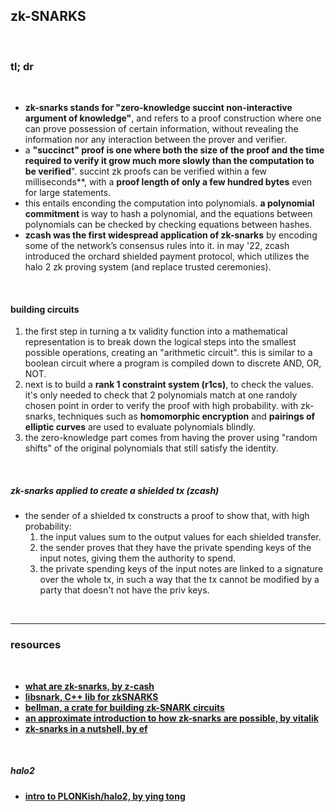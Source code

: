## zk-SNARKS

<br>

### tl; dr

<br>

* **zk-snarks stands for "zero-knowledge succint non-interactive argument of knowledge"**, and refers to a proof construction where one can prove possession of certain information, without revealing the information nor any interaction between the prover and verifier.
* a **"succinct" proof is one where both the size of the proof and the time required to verify it grow much more slowly than the computation to be verified**". succint zk proofs can be verified within a few milliseconds**, with a **proof length of only a few hundred bytes** even for large statements.
* this entails enconding the computation into polynomials. **a polynomial commitment** is way to hash a polynomial, and the equations between polynomials can be checked by checking equations between hashes.
* **zcash was the first widespread application of zk-snarks** by encoding some of the network’s consensus rules into it. in may '22, zcash introduced the orchard shielded payment protocol, which utilizes the halo 2 zk proving system (and replace trusted ceremonies).


<br>

#### building circuits

1. the first step in turning a tx validity function into a mathematical representation is to break down the logical steps into the smallest possible operations, creating an "arithmetic circuit". this is similar to a boolean circuit where a program is compiled down to discrete AND, OR, NOT.
2. next is to build a **rank 1 constraint system (r1cs)**, to check the values. it's only needed to check that 2 polynomials match at one randoly chosen point in order to verify the proof with high probability. with zk-snarks, techniques such as **homomorphic encryption** and **pairings of elliptic curves** are used to evaluate polynomials blindly.
3. the zero-knowledge part comes from having the prover using "random shifts" of the original polynomials that still satisfy the identity.

<br>

##### zk-snarks applied to create a shielded tx (zcash)

* the sender of a shielded tx constructs a proof to show that, with high probability:
   1. the input values sum to the output values for each shielded transfer.
   2. the sender proves that they have the private spending keys of the input notes, giving them the authority to spend.
   3. the private spending keys of the input notes are linked to a signature over the whole tx, in such a way that the tx cannot be modified by a party that doesn't not have the priv keys.

<br>

---

### resources

<br>


* **[what are zk-snarks, by z-cash](https://z.cash/technology/zksnarks/)**
* **[libsnark, C++ lib for zkSNARKS](https://github.com/scipr-lab/libsnark)**
* **[bellman, a crate for building zk-SNARK circuits](https://github.com/zkcrypto/bellman)**
* **[an approximate introduction to how zk-snarks are possible, by vitalik](https://vitalik.ca/general/2021/01/26/snarks.html)**
* **[zk-snarks in a nutshell, by ef](https://blog.ethereum.org/2016/12/05/zksnarks-in-a-nutshell)**

<br>

##### halo2

* **[intro to PLONKish/halo2, by ying tong](https://docs.google.com/presentation/d/1UpMo2Ze5iwzpwICPoKkeT04-xGFRp7ZzVPhgnidr-vs/edit#slide=id.g133c45f1bcd_3_36)**
